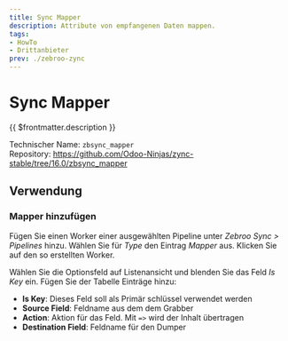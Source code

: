 ```yaml
---
title: Sync Mapper
description: Attribute von empfangenen Daten mappen.
tags:
- HowTo
- Drittanbieter
prev: ./zebroo-zync
---
```

# Sync Mapper

{{ $frontmatter.description }}

Technischer Name: `zbsync_mapper`\
Repository: <https://github.com/Odoo-Ninjas/zync-stable/tree/16.0/zbsync_mapper>

## Verwendung

### Mapper hinzufügen

Fügen Sie einen Worker einer ausgewählten Pipeline unter *Zebroo Sync > Pipelines* hinzu. Wählen Sie für *Type* den Eintrag *Mapper* aus. Klicken Sie auf den so erstellten Worker.

Wählen Sie die Optionsfeld auf Listenansicht und blenden Sie das Feld *Is Key* ein. Fügen Sie der Tabelle Einträge hinzu:

* **Is Key**: Dieses Feld soll als Primär schlüssel verwendet werden
* **Source Field**: Feldname aus dem dem Grabber
* **Action**: Aktion für das Feld. Mit `=>` wird der Inhalt übertragen
* **Destination Field**: Feldname für den Dumper
